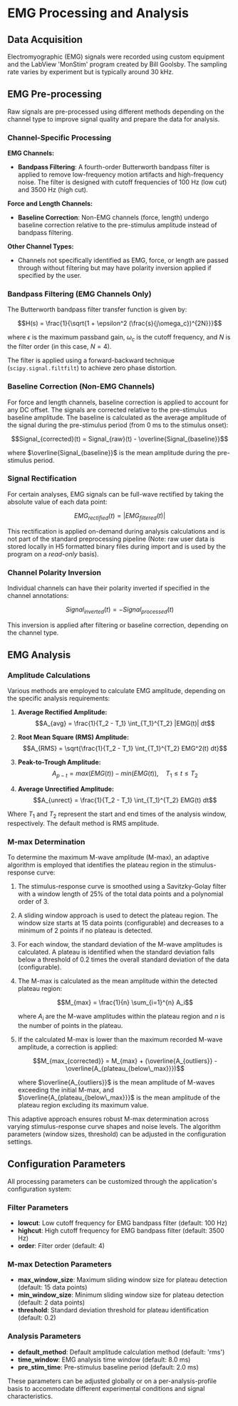 # EMG Processing and Analysis

## Data Acquisition
Electromyographic (EMG) signals were recorded using custom equipment and the LabView 'MonStim' program created by Bill Goolsby. The sampling rate varies by experiment but is typically around 30 kHz.

## EMG Pre-processing
Raw signals are pre-processed using different methods depending on the channel type to improve signal quality and prepare the data for analysis.

### Channel-Specific Processing

**EMG Channels:**
- **Bandpass Filtering**: A fourth-order Butterworth bandpass filter is applied to remove low-frequency motion artifacts and high-frequency noise. The filter is designed with cutoff frequencies of 100 Hz (low cut) and 3500 Hz (high cut).

**Force and Length Channels:**
- **Baseline Correction**: Non-EMG channels (force, length) undergo baseline correction relative to the pre-stimulus amplitude instead of bandpass filtering.

**Other Channel Types:**
- Channels not specifically identified as EMG, force, or length are passed through without filtering but may have polarity inversion applied if specified by the user.

### Bandpass Filtering (EMG Channels Only)
The Butterworth bandpass filter transfer function is given by:

$$H(s) = \frac{1}{\sqrt{1 + \epsilon^2 (\frac{s}{j\omega_c})^{2N}}}$$

where $\epsilon$ is the maximum passband gain, $\omega_c$ is the cutoff frequency, and $N$ is the filter order (in this case, $N = 4$).

The filter is applied using a forward-backward technique (`scipy.signal.filtfilt`) to achieve zero phase distortion.

### Baseline Correction (Non-EMG Channels)
For force and length channels, baseline correction is applied to account for any DC offset. The signals are corrected relative to the pre-stimulus baseline amplitude. The baseline is calculated as the average amplitude of the signal during the pre-stimulus period (from 0 ms to the stimulus onset):

$$Signal_{corrected}(t) = Signal_{raw}(t) - \overline{Signal_{baseline}}$$

where $\overline{Signal_{baseline}}$ is the mean amplitude during the pre-stimulus period.

### Signal Rectification
For certain analyses, EMG signals can be full-wave rectified by taking the absolute value of each data point:

$$EMG_{rectified}(t) = |EMG_{filtered}(t)|$$

This rectification is applied on-demand during analysis calculations and is not part of the standard preprocessing pipeline (Note: raw user data is stored locally in H5 formatted binary files during import and is used by the program on a *read-only* basis).

### Channel Polarity Inversion
Individual channels can have their polarity inverted if specified in the channel annotations:

$$Signal_{inverted}(t) = -Signal_{processed}(t)$$

This inversion is applied after filtering or baseline correction, depending on the channel type.

## EMG Analysis

### Amplitude Calculations
Various methods are employed to calculate EMG amplitude, depending on the specific analysis requirements:

1. **Average Rectified Amplitude:**
   $$A_{avg} = \frac{1}{T_2 - T_1} \int_{T_1}^{T_2} |EMG(t)| dt$$

2. **Root Mean Square (RMS) Amplitude:**
   $$A_{RMS} = \sqrt{\frac{1}{T_2 - T_1} \int_{T_1}^{T_2} EMG^2(t) dt}$$

3. **Peak-to-Trough Amplitude:**
   $$A_{p-t} = max(EMG(t)) - min(EMG(t)), \quad T_1 \leq t \leq T_2$$

4. **Average Unrectified Amplitude:**
   $$A_{unrect} = \frac{1}{T_2 - T_1} \int_{T_1}^{T_2} EMG(t) dt$$

Where $T_1$ and $T_2$ represent the start and end times of the analysis window, respectively. The default method is RMS amplitude.

### M-max Determination
To determine the maximum M-wave amplitude (M-max), an adaptive algorithm is employed that identifies the plateau region in the stimulus-response curve:

1. The stimulus-response curve is smoothed using a Savitzky-Golay filter with a window length of 25% of the total data points and a polynomial order of 3.

2. A sliding window approach is used to detect the plateau region. The window size starts at 15 data points (configurable) and decreases to a minimum of 2 points if no plateau is detected.

3. For each window, the standard deviation of the M-wave amplitudes is calculated. A plateau is identified when the standard deviation falls below a threshold of 0.2 times the overall standard deviation of the data (configurable).

4. The M-max is calculated as the mean amplitude within the detected plateau region:

   $$M_{max} = \frac{1}{n} \sum_{i=1}^{n} A_i$$

   where $A_i$ are the M-wave amplitudes within the plateau region and $n$ is the number of points in the plateau.

5. If the calculated M-max is lower than the maximum recorded M-wave amplitude, a correction is applied:

   $$M_{max_{corrected}} = M_{max} + (\overline{A_{outliers}} - \overline{A_{plateau_{below\_max}}})$$

   where $\overline{A_{outliers}}$ is the mean amplitude of M-waves exceeding the initial M-max, and $\overline{A_{plateau_{below\_max}}}$ is the mean amplitude of the plateau region excluding its maximum value.

This adaptive approach ensures robust M-max determination across varying stimulus-response curve shapes and noise levels. The algorithm parameters (window sizes, threshold) can be adjusted in the configuration settings.

## Configuration Parameters

All processing parameters can be customized through the application's configuration system:

### Filter Parameters
- **lowcut**: Low cutoff frequency for EMG bandpass filter (default: 100 Hz)
- **highcut**: High cutoff frequency for EMG bandpass filter (default: 3500 Hz)  
- **order**: Filter order (default: 4)

### M-max Detection Parameters
- **max_window_size**: Maximum sliding window size for plateau detection (default: 15 data points)
- **min_window_size**: Minimum sliding window size for plateau detection (default: 2 data points)
- **threshold**: Standard deviation threshold for plateau identification (default: 0.2)

### Analysis Parameters
- **default_method**: Default amplitude calculation method (default: 'rms')
- **time_window**: EMG analysis time window (default: 8.0 ms)
- **pre_stim_time**: Pre-stimulus baseline period (default: 2.0 ms)

These parameters can be adjusted globally or on a per-analysis-profile basis to accommodate different experimental conditions and signal characteristics.